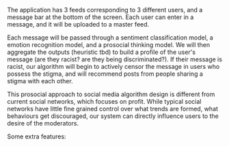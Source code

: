 The application has 3 feeds corresponding to 3 different users, and a message bar at the bottom of the screen. Each user can enter in a message, and it will be uploaded to a master feed. 

Each message will be passed through a sentiment classification model, a emotion recognition model, and a prosocial thinking model. We will then aggregate the outputs (heuristic tbd) to build a profile of the user's message (are they racist? are they being discriminated?). If their message is racist, our algorithm will begin to actively censor the message in users who possess the stigma, and will recommend posts from people sharing a stigma with each other. 

This prosocial approach to social media algorithm design is different from current social networks, which focuses on profit. While typical social networks have little fine grained control over what trends are formed, what behaviours get discouraged, our system can directly influence users to the desire of the moderators. 


Some extra features: